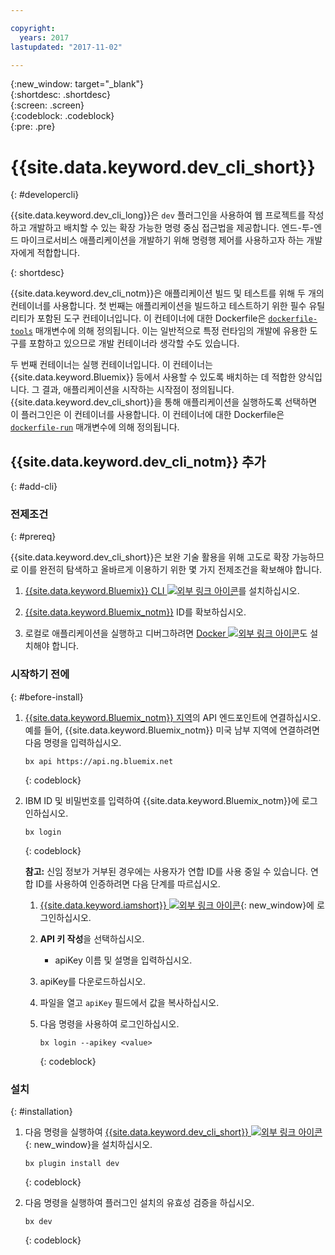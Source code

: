 ```yaml
---

copyright:
  years: 2017
lastupdated: "2017-11-02"

---
```

{:new_window: target="_blank"}  
{:shortdesc: .shortdesc}  
{:screen: .screen}  
{:codeblock: .codeblock}  
{:pre: .pre}  

# {{site.data.keyword.dev_cli_short}}
{: #developercli}	

{{site.data.keyword.dev_cli_long}}은 `dev` 플러그인을 사용하여 웹 프로젝트를 작성하고 개발하고 배치할 수 있는 확장 가능한 명령 중심 접근법을 제공합니다. 엔드-투-엔드 마이크로서비스 애플리케이션을 개발하기 위해 명령행 제어를 사용하고자 하는 개발자에게 적합합니다. 

{: shortdesc}

{{site.data.keyword.dev_cli_notm}}은 애플리케이션 빌드 및 테스트를 위해 두 개의 컨테이너를 사용합니다. 첫 번째는 애플리케이션을 빌드하고 테스트하기 위한 필수 유틸리티가 포함된 도구 컨테이너입니다. 이 컨테이너에 대한 Dockerfile은 [`dockerfile-tools`](#command-parameters) 매개변수에 의해 정의됩니다. 이는 일반적으로 특정 런타임의 개발에 유용한 도구를 포함하고 있으므로 개발 컨테이너라 생각할 수도 있습니다. 

두 번째 컨테이너는 실행 컨테이너입니다. 이 컨테이너는 {{site.data.keyword.Bluemix}} 등에서 사용할 수 있도록 배치하는 데 적합한 양식입니다. 그 결과, 애플리케이션을 시작하는 시작점이 정의됩니다. {{site.data.keyword.dev_cli_short}}을 통해 애플리케이션을 실행하도록 선택하면 이 플러그인은 이 컨테이너를 사용합니다. 이 컨테이너에 대한 Dockerfile은 [`dockerfile-run`](#run-parameters) 매개변수에 의해 정의됩니다. 


## {{site.data.keyword.dev_cli_notm}} 추가
{: #add-cli}


### 전제조건
{: #prereq}

{{site.data.keyword.dev_cli_short}}은 보완 기술 활용을 위해 고도로 확장 가능하므로 이를 완전히 탐색하고 올바르게 이용하기 위한 몇 가지 전제조건을 확보해야 합니다. 

<!--1. Install the [Cloud Foundry CLI ![External link icon](../icons/launch-glyph.svg "External link icon")](https://github.com/cloudfoundry/cli#getting-started "External link icon").-->

1. [{{site.data.keyword.Bluemix}} CLI ![외부 링크 아이콘](../icons/launch-glyph.svg "외부 링크 아이콘")](http://clis.ng.bluemix.net/ui/home.html)를 설치하십시오. 

2. [{{site.data.keyword.Bluemix_notm}}](https://www.bluemix.net) ID를 확보하십시오. 

3. 로컬로 애플리케이션을 실행하고 디버그하려면 [Docker ![외부 링크 아이콘](../icons/launch-glyph.svg "외부 링크 아이콘")](https://www.docker.com/get-docker)도 설치해야 합니다. 


### 시작하기 전에
{: #before-install}

1. [{{site.data.keyword.Bluemix_notm}} 지역](/docs/overview/whatisbluemix.html#ov_intro_reg)의 API 엔드포인트에 연결하십시오. 예를 들어, {{site.data.keyword.Bluemix_notm}} 미국 남부 지역에 연결하려면 다음 명령을 입력하십시오. 

	```
	bx api https://api.ng.bluemix.net
	```
	{: codeblock}
	
2. IBM ID 및 비밀번호를 입력하여 {{site.data.keyword.Bluemix_notm}}에 로그인하십시오. 

	```
	bx login
	```
	{: codeblock}
	
	**참고:**  신임 정보가 거부된 경우에는 사용자가 연합 ID를 사용 중일 수 있습니다. 연합 ID를 사용하여 인증하려면 다음 단계를 따르십시오. 
	
	<!-- 
	POINT TO IBM CLOUD CLI LOG IN DOCUMENTATION !!!
	
	This link does not work in production yet --> 
	
	1. [{{site.data.keyword.iamshort}} ![외부 링크 아이콘](../icons/launch-glyph.svg "외부 링크 아이콘")](https://www.bluemix.net/iam/#/apikeys){: new_window}에 로그인하십시오. 
	2. **API 키 작성**을 선택하십시오. 
		* apiKey 이름 및 설명을 입력하십시오. 
	3. apiKey를 다운로드하십시오. 
	4. 파일을 열고 `apiKey` 필드에서 값을 복사하십시오. 
	5. 다음 명령을 사용하여 로그인하십시오. 
	 
		```
		bx login --apikey <value>
		```
		{: codeblock}


### 설치
{: #installation}

1. 다음 명령을 실행하여 [{{site.data.keyword.dev_cli_short}} ![외부 링크 아이콘](../icons/launch-glyph.svg "외부 링크 아이콘")](/docs/cli/reference/bluemix_cli/index.html#install_plug-in){: new_window}을 설치하십시오. 
 
	```
	bx plugin install dev
	```
	{: codeblock}

2. 	다음 명령을 실행하여 플러그인 설치의 유효성 검증을 하십시오.   
 
	```
	bx dev
	```
	{: codeblock}


